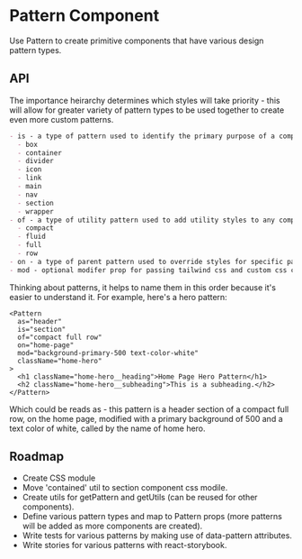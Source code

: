 # Pattern Component

Use Pattern to create primitive components that have various design pattern types.

## API

The importance heirarchy determines which styles will take priority - this will allow for greater variety of pattern types to be used together to create even more custom patterns.

```md
- is - a type of pattern used to identify the primary purpose of a component using well known design patterns or well documented namespace.
  - box
  - container
  - divider
  - icon
  - link
  - main
  - nav
  - section
  - wrapper
- of - a type of utility pattern used to add utility styles to any component extension of the pattern component.
  - compact
  - fluid
  - full
  - row
- on - a type of parent pattern used to override styles for specific pages, containers, compositions, layouts, or templates.
- mod - optional modifer prop for passing tailwind css and custom css classes. A shorter alternative to using className, which className should still override.
```

Thinking about patterns, it helps to name them in this order because it's easier to understand it. For example, here's a hero pattern:

```tsx
<Pattern
  as="header"
  is="section"
  of="compact full row"
  on="home-page"
  mod="background-primary-500 text-color-white"
  className="home-hero"
>
  <h1 className="home-hero__heading">Home Page Hero Pattern</h1>
  <h2 className="home-hero__subheading">This is a subheading.</h2>
</Pattern>
```

Which could be reads as - this pattern is a header section of a compact full row, on the home page, modified with a primary background of 500 and a text color of white, called by the name of home hero.

## Roadmap

- Create CSS module
- Move 'contained' util to section component css modile.
- Create utils for getPattern and getUtils (can be reused for other components).
- Define various pattern types and map to Pattern props (more patterns will be added as more components are created).
- Write tests for various patterns by making use of data-pattern attributes.
- Write stories for various patterns with react-storybook.

